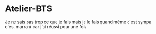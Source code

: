 # Atelier-BTS
Je ne sais pas trop ce que je fais mais je le fais quand même c'est sympa 
c'est marrant car j'ai réussi pour une fois 
